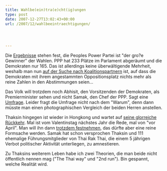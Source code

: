 ```yaml
---
title: Wahlbe(ein)tra(e)cht(ig)ungen
type: post
date: 2007-12-27T13:02:43+00:00
url: /2007/12/wahlbeeintraechtigungen/




---
```

Die [Ergebnisse][1] stehen fest, die Peoples Power Partei ist "der gro?e Gewinner" der Wahlen. <span class="caps">PPP</span> hat 233 Plätze im Parlament abgeräumt und die Demokraten nur 165. Das ist allerdings keine überwältigende Mehrheit, weshalb man nun [auf der Suche nach Koalitionspartnern][2] ist, auf dass die Demokraten mit ihrem angestammten Oppositionsplatz nichts mehr als reine Zahlen in den Abstimmungen seien...

Das Volk will trotzdem noch Abhisit, den Vorsitzenden der Demokraten, als Premierminister sehen und nicht Samak, den Chef der <span class="caps">PPP</span>. Sagt eine [Umfrage][3]. Leider fragt die Umfrage nicht nach dem "Warum", denn dann müsste man einen photographischen Vergleich der beiden Herren anstellen.

Thaksin hingegen ist wieder in Hongkong und wartet auf [seine glorreiche Rückkehr][4]. Mal ist vom Valentinstag nächstes Jahr die Rede, mal von "vor April". Man will ihn dann [trotzdem festnehmen][5], das dürfte aber eine reine Formsache werden. Samak hat schon versprochen Thaksin und 111 ehemalige Führungsmitglieder von Thai Rak Thai, die einem 5 jährigen Verbot politischer Aktivität unterliegen, zu amnestieren.

Zu Thaksins weiterem Leben habe ich zwei Theorien, die man beide nicht öffentlich nennen mag ("The Thai way" und "2nd run"). Bin gespannt, welche Realität wird.

 [1]: http://www.nationmultimedia.com/breakingnews/read.php?newsid=30060248
 [2]: http://www.nationmultimedia.com/2007/12/28/headlines/headlines_30060525.php
 [3]: http://www.nationmultimedia.com/breakingnews/read.php?newsid=30060214
 [4]: http://www.nationmultimedia.com/breakingnews/read.php?newsid=30060213
 [5]: http://www.bangkokpost.com/breaking_news/breakingnews.php?id=124718
